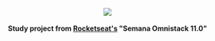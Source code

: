 <p align="center">
  <img src="https://66.media.tumblr.com/780823512d3fdbb04a3dda39b46b10c1/06c085626b8c7881-b4/s540x810/2685eba40a96fe6956ba97296b54a07817d21337.png"><br>
  <br><b>Study project from <a href="https://rocketseat.com.br/">Rocketseat's</a> "Semana Omnistack 11.0"</b><br>
  <br><br>
  
</p>
